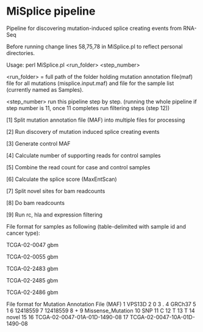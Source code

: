 # MiSplice pipeline #

Pipeline for discovering mutation-induced splice creating events from RNA-Seq

Before running change lines 58,75,78 in MiSplice.pl to reflect personal directories.

Usage: perl MiSplice.pl <run_folder> <step_number>

<run_folder> = full path of the folder holding mutation annotation file(maf) file for all mutations (misplice.input.maf) and file for the sample list (currently named as Samples).

<step_number> run this pipeline step by step. (running the whole pipeline if step number is 11, once 11 completes run filtering steps (step 12))

[1] Split mutation annotation file (MAF) into multiple files for processing

[2] Run discovery of mutation induced splice creating events

[3] Generate control MAF

[4] Calculate number of supporting reads for control samples

[5] Combine the read count for case and control samples
        
[6] Calculate the splice score (MaxEntScan)

[7] Split novel sites for bam readcounts 

[8] Do bam readcounts

[9] Run rc, hla and expression filtering 

File format for samples as following (table-delimited with sample id and cancer type):

TCGA-02-0047    gbm

TCGA-02-0055    gbm

TCGA-02-2483    gbm

TCGA-02-2485    gbm

TCGA-02-2486    gbm

File format for Mutation Annotation File (MAF)
     1	VPS13D
     2	0
     3	.
     4	GRCh37
     5	1
     6	12418559
     7	12418559
     8	+
     9	Missense_Mutation
    10	SNP
    11	C
    12	T
    13	T
    14	novel
    15
    16	TCGA-02-0047-01A-01D-1490-08
    17	TCGA-02-0047-10A-01D-1490-08
